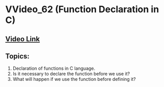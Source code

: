 # VVideo_62 (Function Declaration in C)

## [Video Link](https://youtu.be/5wAf9nzX2R8?si=ehaSE2Kq6z0HPibL)

## Topics:
1) Declaration of functions in C language.
2) Is it necessary to declare the function before we use it?
3) What will happen if we use the function before defining it?


